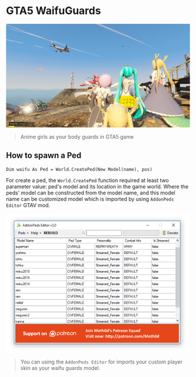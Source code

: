 # GTA5 WaifuGuards

![](./screenshots/20180924225144_1.jpg)
> Anime girls as your body guards in GTA5 game

## How to spawn a Ped

```vbnet
Dim waifu As Ped = World.CreatePed(New Model(name), pos)
```

For create a ped, the ``World.CreatePed`` function required at least two parameter value: ped's model and its location in the game world. Where the peds' model can be constructed from the model name, and this model name can be customized model which is imported by using ``AddonPeds Editor`` GTAV mod.

![](./images/peds-name.png)
> You can using the ``AddonPeds Editor`` for imports your custom player skin as your waifu guards model.
